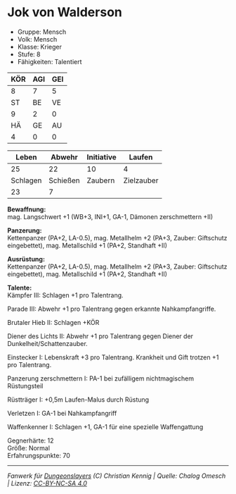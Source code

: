 # Jok von Walderson  
- Gruppe: Mensch  
- Volk: Mensch  
- Klasse: Krieger  
- Stufe: 8  
- Fähigkeiten: Talentiert  


| KÖR | AGI | GEI |  
| --- | --- | --- |  
| 8   | 7   | 5   |
| ST  | BE  | VE  |  
| 9   | 2   | 0   |
| HÄ  | GE  | AU  |  
| 4   | 0   | 0   |


| Leben    | Abwehr   | Initiative | Laufen     |
| -------- | -------- | ---------- | ---------- |
| 25       | 22       | 10         | 4          |
| Schlagen | Schießen | Zaubern    | Zielzauber |
| 23       | 7        |            |            |

**Bewaffnung:**  
mag. Langschwert +1 (WB+3, INI+1, GA-1, Dämonen zerschmettern +II)

**Panzerung:**  
Kettenpanzer (PA+2, LA-0.5), mag. Metallhelm +2 (PA+3, Zauber: Giftschutz eingebettet), mag. Metallschild +1 (PA+2, Standhaft +II)

**Ausrüstung:**  
Kettenpanzer (PA+2, LA-0.5), mag. Metallhelm +2 (PA+3, Zauber: Giftschutz eingebettet), mag. Metallschild +1 (PA+2, Standhaft +II)

**Talente:**  
Kämpfer III: Schlagen +1 pro Talentrang. 

Parade III: Abwehr +1 pro Talentrang gegen erkannte Nahkampfangriffe. 

Brutaler Hieb II: Schlagen +KÖR 

Diener des Lichts II: Abwehr +1 pro Talentrang gegen Diener der Dunkelheit/Schattenzauber. 

Einstecker I: Lebenskraft +3 pro Talentrang. Krankheit und Gift trotzen +1 pro Talentrang. 

Panzerung zerschmettern I: PA-1 bei zufälligem nichtmagischem Rüstungsteil 

Rüstträger I: +0,5m Laufen-Malus durch Rüstung 

Verletzen I: GA-1 bei Nahkampfangriff 

Waffenkenner I: Schlagen +1, GA-1 für eine spezielle Waffengattung 


Gegnerhärte: 12  
Größe: Normal  
Erfahrungspunkte: 70  



___
*Fanwerk für [Dungeonslayers](https://www.dungeonslayers.net/) (C) Christian Kennig | Quelle: Chalog Omesch | Lizenz: [CC-BY-NC-SA 4.0](https://creativecommons.org/licenses/by-nc-sa/4.0/deed.de)*